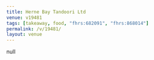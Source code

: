 ```yaml
---
title: Herne Bay Tandoori Ltd
venue: v19481
tags: [takeaway, food, "fhrs:682091", "fhrs:868014"]
permalink: /v/19481/
layout: venue
---
```

null